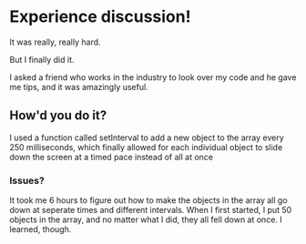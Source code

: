 # Experience discussion!
It was really, really hard.

But I finally did it.

I asked a friend who works in the industry to look over my code and he gave me tips, and it was amazingly useful.
## How'd you do it?
I used a function called setInterval to add a new object to the array every 250 milliseconds, which finally allowed for each individual object to slide down the screen at a timed pace instead of all at once
### Issues?
It took me 6 hours to figure out how to make the objects in the array all go down at seperate times and different intervals. When  I first started, I put 50 objects in the array, and no matter what I did, they all fell down at once. I learned, though.
